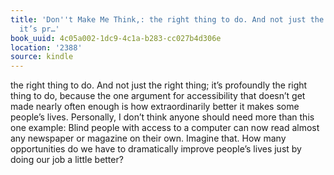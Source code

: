 ```yaml
---
title: 'Don''t Make Me Think,: the right thing to do. And not just the right thing;
  it’s pr…'
book_uuid: 4c05a002-1dc9-4c1a-b283-cc027b4d306e
location: '2388'
source: kindle
---
```


the right thing to do. And not just the right thing; it’s profoundly the right thing to do, because the one argument for accessibility that doesn’t get made nearly often enough is how extraordinarily better it makes some people’s lives. Personally, I don’t think anyone should need more than this one example: Blind people with access to a computer can now read almost any newspaper or magazine on their own. Imagine that. How many opportunities do we have to dramatically improve people’s lives just by doing our job a little better?